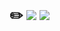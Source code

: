 ## ✏️ <img src="https://img.shields.io/badge/Swift-FA7343?style=flat-square&logo=Swift&logoColor=white"/> <img src="https://img.shields.io/badge/-iOS-%23000000?logo=Apple&logoColor=white"/>





<!--
위젯 모음
[![Top Langs](https://github-readme-stats.vercel.app/api/top-langs/?username=1win2)](https://github.com/anuraghazra/github-readme-stats)

-->
